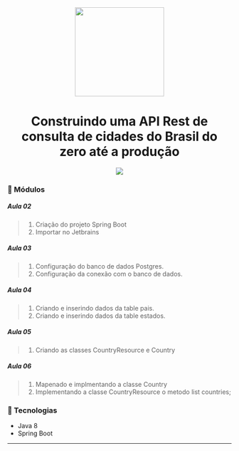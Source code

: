 <div align="center">
    <img src="https://hermes.digitalinnovation.one/lab_projects/badges/5db2f362-acf2-49aa-befa-21b038ce1384.png" width="200">
    <h1>Construindo uma API Rest de consulta de cidades do Brasil do zero até a produção</h1>
</div>

<div align="center">
    <img src="./.gif">
</div>


### :memo: Módulos

##### Aula 02
> 1. Criação do projeto Spring Boot
> 2. Importar no Jetbrains

##### Aula 03
> 1. Configuração do banco de dados Postgres.
> 2. Configuração da conexão com o banco de dados.

##### Aula 04
> 1. Criando e inserindo dados da table pais.
> 2. Criando e inserindo dados da table estados.

##### Aula 05
> 1. Criando as classes CountryResource e Country

##### Aula 06
> 1. Mapenado e implmentando a classe Country
> 2. Implementando a classe CountryResource o metodo list countries;

### :hammer: Tecnologias
<ul>
    <li>Java 8</li>
    <li>Spring Boot</li>
</ul>


<hr>